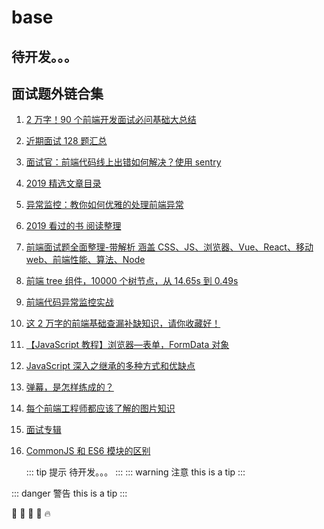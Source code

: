 # base

## 待开发。。。

## 面试题外链合集

1. [2 万字！90 个前端开发面试必问基础大总结](https://mp.weixin.qq.com/s/anrtDgzYhEAmaQ3kXzcqkw)
2. [近期面试 128 题汇总](https://mp.weixin.qq.com/s/V_WPBK9ILFFYfR2FWT6GPQ)
3. [面试官：前端代码线上出错如何解决？使用 sentry](https://mp.weixin.qq.com/s/mLrkufiJ-l5C2S_rE7e4LA)
4. [2019 精选文章目录](https://mp.weixin.qq.com/s/RWXQ9rc4qQkFFBe5Ecs4ig)
5. [异常监控：教你如何优雅的处理前端异常](https://mp.weixin.qq.com/s/Pb2qKlVjDE6f6N5xM12EvA)
6. [2019 看过的书 阅读整理](https://note.youdao.com/ynoteshare1/index.html?id=2f60550c62119d19b48ba73aa68263fc&type=note&from=groupmessage)
7. [前端面试题全面整理-带解析 涵盖 CSS、JS、浏览器、Vue、React、移动 web、前端性能、算法、Node](https://mp.weixin.qq.com/s/9XoKz2CeQXBgCobEwMuanQ)
8. [前端 tree 组件，10000 个树节点，从 14.65s 到 0.49s](https://mp.weixin.qq.com/s/6GIuwqE_ZZmCSvL3RQA6JQ)
9. [前端代码异常监控实战](https://mp.weixin.qq.com/s/3A1MYQTkvc98nP6yjbS-8w)
10. [这 2 万字的前端基础查漏补缺知识，请你收藏好！](https://mp.weixin.qq.com/s/jPSDoMLdp-_8qt04MKEMJQ)
11. [【JavaScript 教程】浏览器—表单，FormData 对象](https://mp.weixin.qq.com/s/5mQ1u1mlYNSP0v1QteTuRQ)
12. [JavaScript 深入之继承的多种方式和优缺点](https://mp.weixin.qq.com/s/3o401nXK5JQWpHuVKApyrg)
13. [弹幕，是怎样练成的？](https://mp.weixin.qq.com/s/Ob4zFhVkNAYQAuUosGjpOg)
14. [每个前端工程师都应该了解的图片知识](https://mp.weixin.qq.com/s/djj0MS9VN2iYXnjWwbdT0A)
15. [面试专辑](https://mp.weixin.qq.com/mp/appmsgalbum?action=getalbum&__biz=MzUxMjkwMjU1MQ==&scene=1&album_id=1337021481636921347#wechat_redirect)
16. [CommonJS 和 ES6 模块的区别](https://mp.weixin.qq.com/s/eMC2ZQrFpuHbgQooQdv4xg)


    ::: tip 提示
    待开发。。。
    :::
    ::: warning 注意
    this is a tip
    :::

::: danger 警告
this is a tip
:::

:tada: :100: :bamboo: :gift_heart: :fire:
